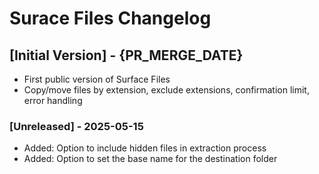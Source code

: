 # Surace Files Changelog

## [Initial Version] - {PR_MERGE_DATE}

- First public version of Surface Files
- Copy/move files by extension, exclude extensions, confirmation limit, error handling

### [Unreleased] - 2025-05-15

- Added: Option to include hidden files in extraction process
- Added: Option to set the base name for the destination folder